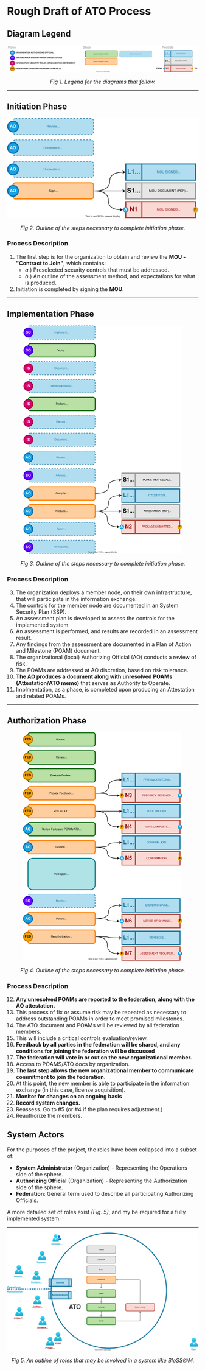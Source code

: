 # Rough Draft of ATO Process


## Diagram Legend

<p align="center">
   <a href="ATO.legend.drawio.svg"><img src="ATO.legend.drawio.svg" style="max-height: 600px;display: block" /></a>
   <br/><i>Fig 1. Legend for the diagrams that follow.</i>
</p>


---

## Initiation Phase

<p align="center">
   <a href="ATO.initiation.drawio.svg"><img src="ATO.initiation.drawio.svg" style="max-height: 600px;display: block" /></a>
   <br/><i>Fig 2. Outline of the steps necessary to complete initiation phase.</i>
</p>


### Process Description

1. The first step is for the organization to obtain and review the **MOU - "Contract to Join"**, which contains:
   - *a.*) Preselected security controls that must be addressed.
   - *b.*) An outline of the assessment method, and expectations for what is produced.
2. Initiation is completed by signing the **MOU**.



---

## Implementation Phase

<p align="center">
   <a href="ATO.implementation.drawio.svg"><img src="ATO.implementation.drawio.svg" style="max-height: 600px;display: block" /></a>
   <br/><i>Fig 3. Outline of the steps necessary to complete initiation phase.</i>
</p>

### Process Description

3. The organization deploys a member node, on their own infrastructure, that will participate in the information exchange.
4. The controls for the member node are documented in an System Security Plan (SSP).
5. An assessment plan is developed to assess the controls for the implemented system.
6. An assessment is performed, and results are recorded in an assessment result.
7. Any findings from the assessment are documented in a Plan of Action and Milestone (POAM) document.
8. The organizational (local) Authorizing Official (AO) conducts a review of risk.
9.  The POAMs are addressed at AO discretion, based on risk tolerance.
10. **The AO produces a document along with unresolved POAMs (Attestation/ATO memo)** that serves as Authority to Operate.
11.  Implmentation, as a phase, is completed upon producing an Attestation and related POAMs.


---

## Authorization Phase

<p align="center">
   <a href="ATO.authorization.drawio.svg"><img src="ATO.authorization.drawio.svg" style="max-height: 600px;display: block" /></a>
   <br/><i>Fig 4. Outline of the steps necessary to complete initiation phase.</i>
</p>

### Process Description

12. **Any unresolved POAMs are reported to the federation, along with the AO attestation.** 
13. This process of fix or assume risk may be repeated as necessary to address outstanding POAMs in order to meet promised milestones.
14. The ATO document and POAMs will be reviewed by all federation members.
15. This will include a critical controls evaluation/review.
16. **Feedback by all parties in the federation will be shared, and any conditions for joining the federation will be discussed** 
17. **The federation will vote in or out on the new organizational member.**
18. Access to POAMS/ATO docs by organization.
19. **The last step allows the new organizational member to communicate commitment to join the federation.**
20. At this point, the new member is able to participate in the information exchange (in this case, license acquisition).
21. **Monitor for changes on an ongoing basis** 
22. **Record system changes.**
23. Reassess. Go to #5 (or #4 if the plan requires adjustment.)
24. Reauthorize the members.

## System Actors

For the purposes of the project, the roles have been collapsed into a subset of:

- **System Administrator** (Organization) - Representing the Operations side of the sphere.
- **Authorizing Official** (Organization) - Representing the Authorization side of the sphere.
- **Federation**: General term used to describe all participating Authorizing Officials.

A more detailed set of roles exist *(Fig. 5)*, and my be required for a fully implemented system.

---

<p align="center">
   <a href="support/Actors.drawio.svg"><img src="support/Actors.drawio.svg" style="max-height: 600px;display: block" /></a>
   <br/><i>Fig 5. An outline of roles that may be involved in a system like BloSS@M.</i>
</p>






